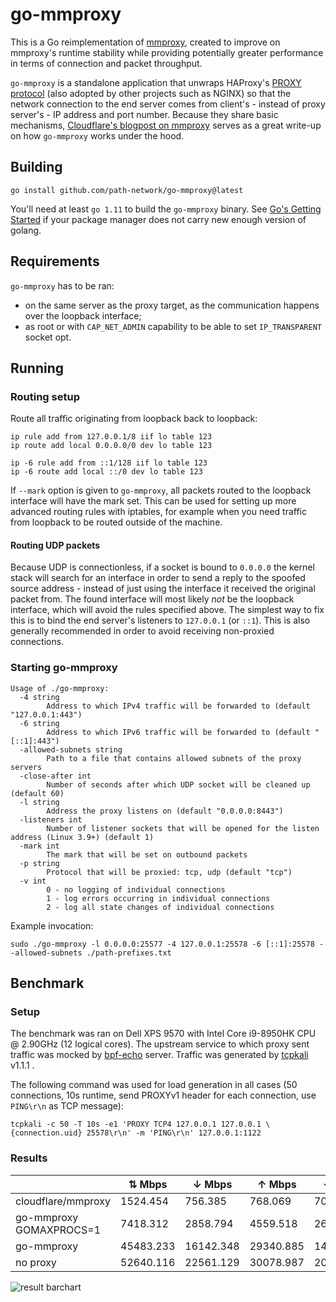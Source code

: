# go-mmproxy

This is a Go reimplementation of [mmproxy](https://github.com/cloudflare/mmproxy), created to improve on mmproxy's runtime stability while providing potentially greater performance in terms of connection and packet throughput.

`go-mmproxy` is a standalone application that unwraps HAProxy's [PROXY protocol](http://www.haproxy.org/download/1.8/doc/proxy-protocol.txt) (also adopted by other projects such as NGINX) so that the network connection to the end server comes from client's - instead of proxy server's - IP address and port number.
Because they share basic mechanisms, [Cloudflare's blogpost on mmproxy](https://blog.cloudflare.com/mmproxy-creative-way-of-preserving-client-ips-in-spectrum/) serves as a great write-up on how `go-mmproxy` works under the hood.

## Building

```shell
go install github.com/path-network/go-mmproxy@latest
```

You'll need at least `go 1.11` to build the `go-mmproxy` binary.
See [Go's Getting Started](https://golang.org/doc/install) if your package manager does not carry new enough version of golang.

## Requirements

`go-mmproxy` has to be ran:

- on the same server as the proxy target, as the communication happens over the loopback interface;
- as root or with `CAP_NET_ADMIN` capability to be able to set `IP_TRANSPARENT` socket opt.

## Running

### Routing setup

Route all traffic originating from loopback back to loopback:

```shell
ip rule add from 127.0.0.1/8 iif lo table 123
ip route add local 0.0.0.0/0 dev lo table 123

ip -6 rule add from ::1/128 iif lo table 123
ip -6 route add local ::/0 dev lo table 123
```

If `--mark` option is given to `go-mmproxy`, all packets routed to the loopback interface will have the mark set.
This can be used for setting up more advanced routing rules with iptables, for example when you need traffic from loopback to be routed outside of the machine.

#### Routing UDP packets

Because UDP is connectionless, if a socket is bound to `0.0.0.0` the kernel stack will search for an interface in order to send a reply to the spoofed source address - instead of just using the interface it received the original packet from.
The found interface will most likely _not_ be the loopback interface, which will avoid the rules specified above.
The simplest way to fix this is to bind the end server's listeners to `127.0.0.1` (or `::1`).
This is also generally recommended in order to avoid receiving non-proxied connections.

### Starting go-mmproxy

```
Usage of ./go-mmproxy:
  -4 string
    	Address to which IPv4 traffic will be forwarded to (default "127.0.0.1:443")
  -6 string
    	Address to which IPv6 traffic will be forwarded to (default "[::1]:443")
  -allowed-subnets string
    	Path to a file that contains allowed subnets of the proxy servers
  -close-after int
    	Number of seconds after which UDP socket will be cleaned up (default 60)
  -l string
    	Address the proxy listens on (default "0.0.0.0:8443")
  -listeners int
    	Number of listener sockets that will be opened for the listen address (Linux 3.9+) (default 1)
  -mark int
    	The mark that will be set on outbound packets
  -p string
    	Protocol that will be proxied: tcp, udp (default "tcp")
  -v int
    	0 - no logging of individual connections
    	1 - log errors occurring in individual connections
    	2 - log all state changes of individual connections
```

Example invocation:

```shell
sudo ./go-mmproxy -l 0.0.0.0:25577 -4 127.0.0.1:25578 -6 [::1]:25578 --allowed-subnets ./path-prefixes.txt
```

## Benchmark

### Setup

The benchmark was ran on Dell XPS 9570 with Intel Core i9-8950HK CPU @ 2.90GHz (12 logical cores). The upstream service to which proxy sent traffic was mocked by [bpf-echo](https://github.com/path-network/bpf-echo) server.
Traffic was generated by [tcpkali](https://github.com/satori-com/tcpkali) v1.1.1 .

The following command was used for load generation in all cases (50 connections, 10s runtime, send PROXYv1 header for each connection, use `PING\r\n` as TCP message):

```
tcpkali -c 50 -T 10s -e1 'PROXY TCP4 127.0.0.1 127.0.0.1 \{connection.uid} 25578\r\n' -m 'PING\r\n' 127.0.0.1:1122
```

### Results

|                         | ⇅ Mbps    | ↓ Mbps    | ↑ Mbps    | ↓ pkt/s   | ↑ pkt/s   |
| ----------------------- | --------- | --------- | --------- | --------- | --------- |
| cloudflare/mmproxy      | 1524.454  | 756.385   | 768.069   | 70365.9   | 65921.9   |
| go-mmproxy GOMAXPROCS=1 | 7418.312  | 2858.794  | 4559.518  | 262062.7  | 391334.6  |
| go-mmproxy              | 45483.233 | 16142.348 | 29340.885 | 1477889.6 | 2518271.5 |
| no proxy                | 52640.116 | 22561.129 | 30078.987 | 2065805.4 | 2581621.3 |

![result barchart](benchmark.png)
